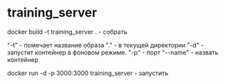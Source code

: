 # training_server

docker build -t training_server . - собрать

"-t" - помечает название образа
"." - в текущей директории
"-d" - запустит контейнер в фоновом режиме. 
"-p" - порт
"--name" - назвать контейнер

docker run -d -p 3000:3000 training_server - запустить